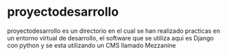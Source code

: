 # proyectodesarrollo
proyectodesarrollo es un directorio en el cual se han realizado practicas en un entorno virtual de desarrollo, el software que se utiliza aqui es Django con python y se esta utilizando un CMS llamado Mezzanine
